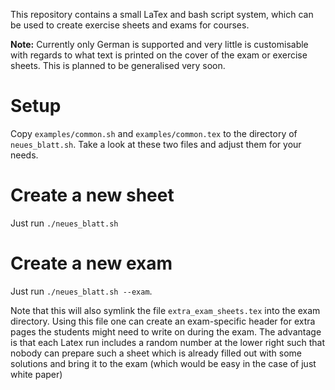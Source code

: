 This repository contains a small LaTex and bash script system, which can be used to create
exercise sheets and exams for courses.

**Note:** Currently only German is supported and very little is customisable with regards to 
what text is printed on the cover of the exam or exercise sheets. This is planned to be generalised
very soon.

# Setup
Copy ``examples/common.sh`` and ``examples/common.tex`` to the directory of ``neues_blatt.sh``.
Take a look at these two files and adjust them for your needs.

# Create a new sheet
Just run ``./neues_blatt.sh``

# Create a new exam
Just run ``./neues_blatt.sh --exam``.

Note that this will also symlink the file ``extra_exam_sheets.tex`` into the exam directory. 
Using this file one can create an exam-specific header for extra pages the students might need to write on during the exam. 
The advantage is that each Latex run includes a random number at the lower right such that nobody can prepare such a sheet
which is already filled out with some solutions and bring it to the exam (which would be easy in the case of just white paper)
